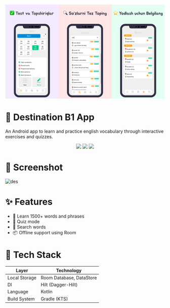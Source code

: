 ![image alt](https://github.com/Kabirxoja/Destination/blob/1895c6a19f8c52a8b36158c82997234208e97e4f/banner.png)


# 📱 Destination B1 App

An Android app to learn and practice english vocabulary through interactive exercises and quizzes.

<p align="center">
  <img src="https://img.shields.io/badge/MVVM-pattern-blue?style=flat-square" />
  <img src="https://img.shields.io/badge/Room-DB-yellow?style=flat-square" />
  <img src="https://img.shields.io/badge/Hilt-DI-red?style=flat-square" />
</p>

# 📸 Screenshot
<img width="2292" height="1145" alt="des" src="https://github.com/user-attachments/assets/d5daf219-8aec-4d88-bd34-3677be6157c4" />

# ✨ Features
- 🧠 Learn 1500+ words and phrases
- 📝 Quiz mode 
- 🔎 Search words
- 📦 Offline support using Room

# 🔧 Tech Stack

| Layer          | Technology                         |
|----------------|-------------------------------------|
| Local Storage  | Room Database, DataStore            |
| DI             | Hilt (Dagger-Hilt)                  |
| Language       | Kotlin                              |
| Build System   | Gradle (KTS)                        |
